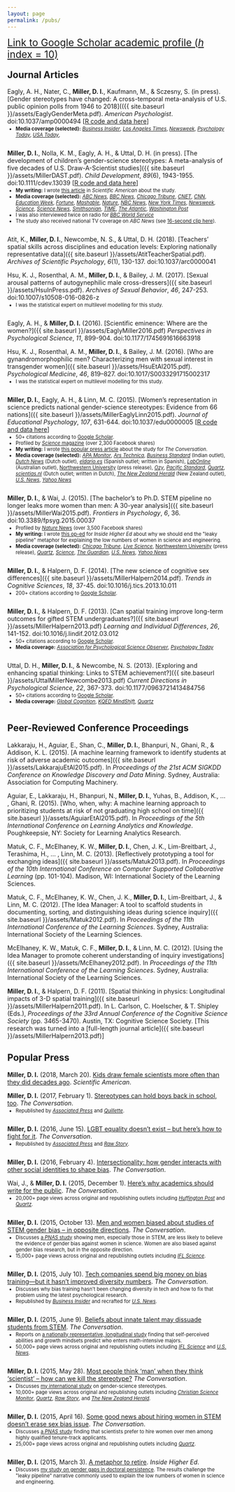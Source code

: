 ```yaml
---
layout: page
permalink: /pubs/
---
```


<div style="font-size: 1.6em;"><a target="_blank" href="https://scholar.google.com/citations?user=z8nFnRUAAAAJ&hl=en">Link to Google Scholar academic profile (<i>h</i> index = 10)</a></div>

<style> ul {position: relative; top: -12px; font-size: 0.8em;} </style>

<h2 style="margin-top: 1em;">Journal Articles</h2>

Eagly, A. H., Nater, C., **Miller, D. I.**, Kaufmann, M., & Sczesny, S. (in press). [Gender stereotypes have changed: A cross-temporal meta-analysis of U.S. public opinion polls from 1946 to 2018](({{ site.baseurl }}/assets/EaglyGenderMeta.pdf). _American Psychologist_. doi:10.1037/amp0000494 [[R code and data here](https://osf.io/g98c6/)]

* **Media coverage (selected):** [_Business Insider_](https://www.businessinsider.com/women-versus-men-intelligence-competence-compassion-ambition-workplace-leadership-2019-7), [_Los Angeles Times_](https://www.latimes.com/science/story/2019-07-18/women-more-competent-than-men-study), [_Newsweek_](https://www.newsweek.com/women-competent-men-emotional-sensitive-1449961), [_Psychology Today_](https://www.psychologytoday.com/us/blog/the-athletes-way/201907/have-gender-stereotypes-changed-the-mid-20th-century), [_USA Today_](https://www.usatoday.com/story/news/nation/2019/07/18/differences-between-men-and-women-most-now-say-intelligence-equal/1767610001/), 

**Miller, D. I.**, Nolla, K. M., Eagly, A. H., & Uttal, D. H. (in press). [The development of children’s gender-science stereotypes: A meta-analysis of five decades of U.S. Draw-A-Scientist studies]({{ site.baseurl }}/assets/MillerDAST.pdf). _Child Development_, _89_(6), 1943-1955. doi:10.1111/cdev.13039 [[R code and data here](https://osf.io/3awvj/)]

* **My writing:** I wrote [this article](https://blogs.scientificamerican.com/voices/kids-draw-female-scientists-more-often-than-they-did-decades-ago/) in _Scientific American_ about the study.
* **Media coverage (selected):** [_ABC News_](http://abcnews.go.com/Health/children-draw-scientists-women-study-shows/story?id=53885492), [_BBC News_](http://www.bbc.com/news/science-environment-43460528), [_Chicago Tribune_](http://www.chicagotribune.com/lifestyles/parenting/ct-kids-drawing-scientist-20180321-story.html), [_CNET_](https://www.cnet.com/news/kids-drawing-more-female-scientists-northwestern-draw-a-scientist/), [_CNN_](https://www.cnn.com/2018/03/20/health/female-scientists-kids-drawings-trnd/index.html), [_Education Week_](https://www.edweek.org/ew/articles/2018/05/02/scientists-look-like-what.html), [_Fortune_](http://fortune.com/2018/03/21/women-scientist-drawings-study/), [_Mashable_](https://mashable.com/2018/03/20/draw-a-scientist-gender-stereotypes-science/#tyjspEySFgqn), [_Nature_](https://www.nature.com/articles/d41586-018-03346-7), [_NBC News_](https://www.nbcnews.com/mach/science/girl-power-drawings-kids-show-changing-perceptions-science-ncsl858731), [_New York Times_](https://twitter.com/davidimiller/status/1000780471490490368), [_Newsweek_](http://www.newsweek.com/scientists-research-kids-drawing-men-women-852649), [_Science_](http://www.sciencemag.org/news/2018/03/what-does-scientist-look-children-are-drawing-women-more-ever), [_Science News_](https://www.sciencenews.org/article/kids-are-starting-picture-scientists-women), [_Smithsonian_](https://www.smithsonianmag.com/smart-news/kids-are-drawing-female-scientists-more-often-they-did-decades-ago-180968548/), [_TIME_](http://time.com/5201175/draw-a-scientist-studies/), [_The Atlantic_](https://www.theatlantic.com/science/archive/2018/03/what-we-learn-from-50-years-of-asking-children-to-draw-scientists/556025/), [_Washington Post_](https://www.washingtonpost.com/news/speaking-of-science/wp/2018/03/20/only-3-in-10-children-asked-to-draw-a-scientist-drew-a-woman-but-thats-more-than-ever/?utm_term=.a320c11b856a)
* I was also interviewed twice on radio for [_BBC World Service_](https://www.bbc.co.uk/worldserviceradio)
* The study also received national TV coverage on _ABC News_ (see [16-second clip here](http://abcnews.go.com/Health/children-draw-scientists-women-study-shows/story?id=53885492)).

Atit, K., **Miller, D. I.**, Newcombe, N. S., & Uttal, D. H. (2018). [Teachers’ spatial skills across disciplines and education levels: Exploring nationally representative data]({{ site.baseurl }}/assets/AtitTeacherSpatial.pdf). _Archives of Scientific Psychology_, _6_(1), 130-137. doi:10.1037/arc0000041

Hsu, K. J., Rosenthal, A. M., **Miller, D. I.**, & Bailey, J. M. (2017). [Sexual arousal patterns of autogynephilic male cross-dressers]({{ site.baseurl }}/assets/HsuInPress.pdf). _Archives of Sexual Behavior_, _46_, 247-253. doi:10.1007/s10508-016-0826-z
 
* I was the statistical expert on multilevel modelling for this study.

Eagly, A. H., & **Miller, D. I.** (2016). [Scientific eminence: Where are the women?]({{ site.baseurl }}/assets/EaglyMiller2016.pdf) _Perspectives in Psychological Science_, _11_, 899-904. doi:10.1177/1745691616663918

Hsu, K. J., Rosenthal, A. M., **Miller, D. I.**, & Bailey, J. M. (2016). [Who are gynandromorphophilic men? Characterizing men with sexual interest in transgender women]({{ site.baseurl }}/assets/HsuEtAl2015.pdf). _Psychological Medicine_, _46_, 819–827. doi:10.1017/S0033291715002317
 
 * I was the statistical expert on multilevel modelling for this study.
 
**Miller, D. I.**, Eagly, A. H., & Linn, M. C. (2015). [Women’s representation in science predicts national gender-science stereotypes: Evidence from 66 nations]({{ site.baseurl }}/assets/MillerEaglyLinn2015.pdf). _Journal of Educational Psychology_, _107_, 631-644. doi:10.1037/edu0000005 [[R code and data here](http://supp.apa.org/psycarticles/supplemental/edu0000005/edu0000005_supp.html)]

* 50+ citations according to [Google Scholar](https://scholar.google.com/scholar?oi=bibs&hl=en&cites=1797850991118317730).
* Profiled by [_Science_ magazine](http://news.sciencemag.org/social-sciences/2015/05/science-still-seen-male-profession-according-international-study-gender-bias) (over 2,300 Facebook shares)
* **My writing:** I wrote [this popular press article](https://theconversation.com/most-people-think-man-when-they-think-scientist-how-can-we-kill-the-stereotype-42393) about the study for _The Conversation_.
* **Media coverage (selected):** [_APA Monitor_](http://www.apa.org/monitor/2015/09/upfront-profession.aspx), [_Ars Technica_](http://arstechnica.com/science/2015/05/bias-against-women-in-science-persists-even-in-egalitarian-societies/), [_Business Standard_](http://www.business-standard.com/article/news-ians/gender-science-stereotype-strongest-in-holland-115051900492_1.html) (Indian outlet), [_Dutch News_](http://www.dutchnews.nl/news/archives/2015/05/the-dutch-consider-science-is-a-male-profession/) (Dutch outlet), [_eldario.es_](http://www.eldiario.es/sociedad/Holanda-Noruega-Suecia-machistas-cientificas_0_391261145.html) (Spanish outlet; written in Spanish), [_LabOnline_](http://www.labonline.com.au/content/lab-business/news/largest-ever-study-into-gender-stereotypes-in-science-759159113) (Australian outlet), [Northwestern University](http://www.northwestern.edu/newscenter/stories/2015/05/gender-science-stereotypes-persist-across-the-world.html) (press release), [_Ozy_](http://www.ozy.com/acumen/the-place-that-doesnt-believe-in-female-scientists/61186), [_Pacific Standard_](http://www.psmag.com/health-and-behavior/when-it-comes-to-female-scientists-seeing-is-believing), [_Quartz_](http://qz.com/414869/in-2015-most-people-still-think-man-when-they-think-scientist/), [_scientias.nl_](http://www.scientias.nl/de-wetenschapper-is-in-nederland-nog-steeds-een-man/) (Dutch outlet; written in Dutch), [_The New Zealand Herald_](http://www.nzherald.co.nz/lifestyle/news/article.cfm?c_id=6&objectid=11463443) (New Zealand outlet), [_U.S. News_](http://www.usnews.com/news/blogs/data-mine/2015/05/18/stem-gender-stereotypes-common-across-the-world), [_Yahoo News_](http://news.yahoo.com/gender-science-stereotype-strongest-holland-082246004.html)

**Miller, D. I.**, & Wai, J. (2015). [The bachelor’s to Ph.D. STEM pipeline no longer leaks more women than
men: A 30-year analysis]({{ site.baseurl }}/assets/MillerWai2015.pdf). _Frontiers in Psychology_, _6_, 36. doi:10.3389/fpsyg.2015.00037

* Profiled by [_Nature_ News](http://www.nature.com/news/us-women-progress-to-phd-at-same-rate-as-men-1.16939) (over 3,500 Facebook shares)
* **My writing:** I wrote [this op-ed](https://www.insidehighered.com/views/2015/03/03/essay-calls-ending-leaky-pipeline-metaphor-when-discussing-women-science) for _Inside Higher Ed_ about why we should end the "leaky pipeline" metaphor for explaining the low numbers of women in science and engineering.
* **Media coverage (selected):** [_Chicago Tribune_](http://www.chicagotribune.com/bluesky/originals/chi-david-miller-northwestern-women-stem-bsi-20150217-story.html), [_Live Science_](http://www.livescience.com/51179-women-discrimination-in-science.html), [Northwestern University](http://www.northwestern.edu/newscenter/stories/2015/02/think-again-about-gender-gap-in-science.html) (press release), [_Quartz_](http://qz.com/385375/good-news-about-hiring-women-in-stem-but-its-not-enough/), [_Science_](http://sciencecareers.sciencemag.org/career_magazine/previous_issues/articles/2015_02_24/caredit.a1500052), [_The Guardian_](http://www.theguardian.com/higher-education-network/2015/feb/19/dont-be-fooled-by-the-closing-gender-gap-in-science-phds), [_U.S. News_](http://www.usnews.com/news/stem-solutions/articles/2015/02/17/report-no-leaky-pipeline-for-women-in-stem), [_Yahoo News_](https://news.yahoo.com/tim-hunts-boys-club-women-still-face-challenges-151338424.html)

**Miller, D. I.**, & Halpern, D. F. (2014). [The new science of cognitive sex differences]({{ site.baseurl }}/assets/MillerHalpern2014.pdf). _Trends in Cognitive Sciences_, _18_, 37-45. doi:10.1016/j.tics.2013.10.011

* 200+ citations according to [Google Scholar](https://scholar.google.com/scholar?oi=bibs&hl=en&cites=14709471713279388069&as_sdt=5).

**Miller, D. I.**, & Halpern, D. F. (2013). [Can spatial training improve long-term outcomes for gifted STEM
undergraduates?]({{ site.baseurl }}/assets/MillerHalpern2013.pdf) _Learning and Individual Differences_, _26_, 141-152. doi:10.1016/j.lindif.2012.03.012

* 50+ citations according to [Google Scholar](https://scholar.google.com/scholar?oi=bibs&hl=en&cites=10153432224759875272).
* **Media coverage:** [_Association for Psychological Science Observer_](http://www.psychologicalscience.org/index.php/convention/longitudinal-impacts-of-3-d-spatial-training-among-gifted-stem-undergraduates.html), [_Psychology Today_](https://www.psychologytoday.com/blog/finding-the-next-einstein/201105/is-spatial-intelligence-essential-innovation-and-can-we)

Uttal, D. H., **Miller, D. I.**, & Newcombe, N. S. (2013). [Exploring and enhancing spatial thinking: Links to
STEM achievement?]({{ site.baseurl }}/assets/UttalMillerNewcombe2013.pdf) _Current Directions in Psychological Science_, _22_, 367-373. doi:10.1177/0963721413484756

* 50+ citations according to [Google Scholar](https://scholar.google.com/scholar?cites=17410950570026817282).
* **Media coverage:** [_Global Cognition_](http://www.globalcognition.org/head-smart/building-spatial-thinking-improves-stem-success/), [_KQED MindShift_](http://blogs.kqed.org/mindshift/2013/07/why-we-need-to-value-spatial-creativity/), [_Quartz_](http://qz.com/151131/standardized-tests-discriminate-against-the-next-einsteins-and-teslas/)

## Peer-Reviewed Conference Proceedings

Lakkaraju, H., Aguiar, E., Shan, C., **Miller, D. I.**, Bhanpuri, N., Ghani, R., & Addison, K. L. (2015). [A machine learning framework to identify students at risk of adverse academic outcomes]({{ site.baseurl }}/assets/LakkarajuEtAl2015.pdf). In _Proceedings of the 21st ACM SIGKDD Conference on Knowledge Discovery and Data Mining_. Sydney, Australia: Association for Computing Machinery.

Aguiar, E., Lakkaraju, H., Bhanpuri, N., **Miller, D. I.**, Yuhas, B., Addison, K., … , Ghani, R. (2015). [Who, when, why: A machine learning approach to prioritizing students at risk of not graduating high school on time]({{ site.baseurl }}/assets/AguiarEtAl2015.pdf). In _Proceedings of the 5th International Conference on Learning Analytics and Knowledge_. Poughkeepsie, NY: Society for Learning Analytics Research.

Matuk, C. F., McElhaney, K. W., **Miller, D. I.**, Chen, J. K., Lim-Breitbart, J., Terashima, H., … , Linn, M. C. (2013). [Reflectively prototyping a tool for exchanging ideas]({{ site.baseurl }}/assets/Matuk2013.pdf). In _Proceedings of the 10th International Conference on Computer Supported Collaborative Learning_ (pp. 101-104). Madison, WI: International Society of the Learning Sciences.

Matuk, C. F., McElhaney, K. W., Chen, J. K., **Miller, D. I.**, Lim-Breitbart, J., & Linn, M. C. (2012). [The Idea Manager: A tool to scaffold students in documenting, sorting, and distinguishing ideas during science inquiry]({{ site.baseurl }}/assets/Matuk2012.pdf). In _Proceedings of the 11th International Conference of the Learning Sciences_. Sydney, Australia: International Society of the Learning Sciences.

McElhaney, K. W., Matuk, C. F., **Miller, D. I.**, & Linn, M. C. (2012). [Using the Idea Manager to promote coherent understanding of inquiry investigations]({{ site.baseurl }}/assets/McElhaney2012.pdf). In _Proceedings of the 11th International Conference of the Learning Sciences_. Sydney, Australia: International Society of the Learning Sciences.

**Miller, D. I.**, & Halpern, D. F. (2011). [Spatial thinking in physics: Longitudinal impacts of 3-D spatial training]({{ site.baseurl }}/assets/MillerHalpern2011.pdf). In L. Carlson, C. Hoelscher, & T. Shipley (Eds.), _Proceedings of the 33rd Annual Conference of the Cognitive Science Society_ (pp. 3465-3470). Austin, TX: Cognitive Science Society. [This research was turned into a [full-length journal article]({{ site.baseurl }}/assets/MillerHalpern2013.pdf)]


## Popular Press

**Miller, D. I.** (2018, March 20). [Kids draw female scientists more often than they did decades ago](https://blogs.scientificamerican.com/voices/kids-draw-female-scientists-more-often-than-they-did-decades-ago/). _Scientific American_.

**Miller, D. I.** (2017, February 1). [Stereotypes can hold boys back in school, too](https://theconversation.com/stereotypes-can-hold-boys-back-in-school-too-72035). _The Conversation_.

* Republished by [_Associated Press_](https://apnews.com/6111c62cc6914dd09c24d63ad4dd41f3/stereotypes-can-hold-boys-back-school-too) and [_Quillette_](http://quillette.com/2017/02/06/stereotypes-can-hold-boys-back-in-school-too/).

**Miller, D. I.** (2016, June 15). [LGBT equality doesn’t exist – but here’s how to fight for it](https://theconversation.com/lgbt-equality-doesnt-exist-but-heres-how-to-fight-for-it-60977). _The Conversation_.

* Republished by [_Associated Press_](https://apnews.com/f49b74a27cd340568d590eb66633008e/lgbt-equality-doesnt-exist-%E2%80%93-heres-how-fight-it) and [_Raw Story_](https://www.rawstory.com/2016/06/lgbt-equality-doesnt-exist-but-heres-how-to-fight-for-it/).

**Miller, D. I.** (2016, February 4). [Intersectionality: how gender interacts with other social identities to shape bias](https://theconversation.com/intersectionality-how-gender-interacts-with-other-social-identities-to-shape-bias-53724). _The Conversation_.

Wai, J., & **Miller, D. I.** (2015, December 1). [Here’s why academics should write for the public](https://theconversation.com/heres-why-academics-should-write-for-the-public-50874). _The Conversation_.

* 20,000+ page views across original and republishing outlets including [_Huffington Post_](http://www.huffingtonpost.com/the-conversation-us/heres-why-academics-shoul_b_8687718.html) and [_Quartz_](http://qz.com/562922/all-academics-should-be-required-to-take-a-creative-writing-course/).

**Miller, D. I.** (2015, October 13). [Men and women biased about studies of STEM gender bias – in opposite directions](https://theconversation.com/men-and-women-biased-about-studies-of-stem-gender-bias-in-opposite-directions-48924). _The Conversation_. 

* Discusses [a _PNAS_ study](http://www.pnas.org/cgi/doi/10.1073/pnas.1510649112) showing men, especially those in STEM, are less likely to believe the evidence of gender bias against women in science. Women are also biased against gender bias research, but in the opposite direction.  
* 15,000+ page views across original and republishing outlets including [_IFL Science_](http://www.iflscience.com/editors-blog/men-and-women-biased-about-studies-stem-gender-bias-opposite-directions).


**Miller, D. I.** (2015, July 10). [Tech companies spend big money on bias training—but it hasn’t improved diversity numbers](https://theconversation.com/tech-companies-spend-big-money-on-bias-training-but-it-hasnt-improved-diversity-numbers-44411). _The Conversation_. 

* Discusses why bias training hasn't been changing diversity in tech and how to fix that problem using the latest psychological research.
* Republished by [_Business Insider_](http://www.businessinsider.com/companies-are-spending-millions-on-bias-training-that-isnt-working-2015-7) and recrafted for [_U.S. News_](http://www.usnews.com/news/articles/2015/07/29/can-bias-training-really-improve-diversity-in-tech).


**Miller, D. I.** (2015, June 9). [Beliefs about innate talent may dissuade students from STEM](https://theconversation.com/beliefs-about-innate-talent-may-dissuade-students-from-stem-42967). _The Conversation_. 

* Reports on [a nationally representative, longitudinal study](http://dx.doi.org/10.3389/fpsyg.2015.00530) finding that self-perceived abilities and growth mindsets predict who enters math-intensive majors. 
* 50,000+ page views across original and republishing outlets including [_IFL Science_](http://www.iflscience.com/editors-blog/beliefs-about-innate-talent-may-dissuade-students-stem) and [_U.S. News_](http://www.usnews.com/news/stem-solutions/articles/2015/07/10/fostering-a-growth-mindset-is-key-to-teaching-stem). 


**Miller, D. I.** (2015, May 28). [Most people think ‘man’ when they think ‘scientist’ – how can we kill the stereotype?](https://theconversation.com/most-people-think-man-when-they-think-scientist-how-can-we-kill-the-stereotype-42393) _The Conversation_. 

* Discusses [my international study](http://d-miller.github.io/assets/MillerEaglyLinn2015.pdf) on gender-science stereotypes.
* 10,000+ page views across original and republishing outlets including [_Christian Science Monitor_](http://www.csmonitor.com/Technology/Breakthroughs-Voices/2015/0528/When-kids-hear-scientist-most-think-man.-How-can-we-end-this-stereotype), [_Quartz_](http://qz.com/414869/in-2015-most-people-still-think-man-when-they-think-scientist/), [_Raw Story_](http://www.rawstory.com/2015/05/most-people-think-man-when-they-think-scientist-how-can-we-kill-the-stereotype/), and [_The New Zealand Herald_](http://www.nzherald.co.nz/lifestyle/news/article.cfm?c_id=6&objectid=11463443).

**Miller, D. I.** (2015, April 16). [Some good news about hiring women in STEM doesn’t erase sex bias issue](https://theconversation.com/some-good-news-about-hiring-women-in-stem-doesnt-erase-sex-bias-issue-40212). _The Conversation_. 

* Discusses [a _PNAS_ study](http://dx.doi.org/10.1073/pnas.1418878112) finding that scientists prefer to hire women over men among highly qualified tenure-track applicants. 
* 25,000+ page views across original and republishing outlets including [_Quartz_](http://qz.com/385375/good-news-about-hiring-women-in-stem-but-its-not-enough/). 

**Miller, D. I.** (2015, March 3). [A metaphor to retire](https://www.insidehighered.com/views/2015/03/03/essay-calls-ending-leaky-pipeline-metaphor-when-discussing-women-science). _Inside Higher Ed_. 

* Discusses [my study on gender gaps in doctoral persistence](http://dx.doi.org/10.3389/fpsyg.2015.00037). The results challenge the "leaky pipeline" narrative commonly used to explain the low numbers of women in science and engineering.
